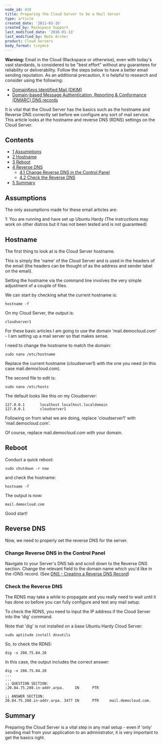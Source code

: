 ```yaml
---
node_id: 418
title: Preparing the Cloud Server to be a Mail Server
type: article
created_date: '2011-03-16'
created_by: Rackspace Support
last_modified_date: '2016-01-13'
last_modified_by: Nate Archer
product: Cloud Servers
body_format: tinymce
---
```


**Warning:** Email in the Cloud (Rackspace or otherwise), even with
today's vast standards, is considered to be "best effort" without any
guarantees for reliability or deliverability. Follow the steps below to
have a better email sending reputation. As an additional precaution, it
is helpful to research and consider using the following:

-   [DomainKeys Identified
    Mail (DKIM)](/how-to/rackspace-cloud-dns-additional-resources)
-   [Domain-based Message Authentication, Reporting &
    Conformance (DMARC) DNS records](http://www.dmarc.org/index.html)

It is vital that the Cloud Server has the basics such as the hostname
and Reverse DNS correctly set before we configure any sort of mail
service. This article looks at the hostname and reverse DNS (RDNS)
settings on the Cloud Server.

Contents
--------

-   [<span class="tocnumber">1</span> <span
    class="toctext">Assumptions</span>](#Assumptions)
-   [<span class="tocnumber">2</span> <span
    class="toctext">Hostname</span>](#Hostname)
-   [<span class="tocnumber">3</span> <span
    class="toctext">Reboot</span>](#Reboot)
-   [<span class="tocnumber">4</span> <span class="toctext">Reverse
    DNS</span>](#Reverse_DNS)
    -   [<span class="tocnumber">4.1</span> <span class="toctext">Change
        Reverse DNS in the Control
        Panel</span>](#Change_Reverse_DNS_in_the_Control_Panel)
    -   [<span class="tocnumber">4.2</span> <span class="toctext">Check
        the Reverse DNS</span>](#Check_the_Reverse_DNS)
-   [<span class="tocnumber">5</span> <span
    class="toctext">Summary</span>](#Summary)



<span class="mw-headline">Assumptions </span>
---------------------------------------------

The only assumptions made for these email articles are:

1: You are running and have set up Ubuntu Hardy (The instructions may
work on other distros but it has not been tested and is not guaranteed)



<span class="mw-headline">Hostname </span>
------------------------------------------

The first thing to look at is the Cloud Server hostname.

This is simply the 'name' of the Cloud Server and is used in the headers
of the email (the headers can be thought of as the address and sender
label on the email).

Setting the hostname via the command line involves the very simple
adjustment of a couple of files.

We can start by checking what the current hostname is:

    hostname -f

On my Cloud Server, the output is:

    cloudserver1

For these basic articles I am going to use the domain
'mail.democloud.com' - I am setting up a mail server so that makes
sense.

I need to change the hostname to match the domain:

    sudo nano /etc/hostname

Replace the current hostname (cloudserver1) with the one you need (in
this case mail.democloud.com).

The second file to edit is:

    sudo nano /etc/hosts

The default looks like this on my Cloudserver:

    127.0.0.1       localhost localhost.localdomain
    127.0.0.1       cloudserver1

Following on from what we are doing, replace 'cloudserver1' with
'mail.democloud.com'.

Of course, replace mail.democloud.com with your domain.



<span class="mw-headline">Reboot </span>
----------------------------------------

Conduct a quick reboot:

    sudo shutdown -r now

and check the hostname:

    hostname -f

The output is now:

    mail.democloud.com

Good start!



<span class="mw-headline">Reverse DNS </span>
---------------------------------------------

Now, we need to properly set the reverse DNS for the server.



### <span class="mw-headline">Change Reverse DNS in the Control Panel </span>

Navigate to your Server's DNS tab and scroll down to the Reverse DNS
section. Change the relevant field to the domain name which you'd like
in the rDNS record. (See [DNS - Creating a Reverse DNS
Record](/how-to/create-a-reverse-dns-record-0 "DNS - Creating a Reverse DNS Record"))



### <span class="mw-headline">Check the Reverse DNS </span>

The RDNS may take a while to propagate and you really need to wait until
it has done so before you can fully configure and test any mail setup.

To check the RDNS, you need to input the IP address if the Cloud Server
into the 'dig' command.

Note that 'dig' is not installed on a base Ubuntu Hardy Cloud Server:

    sudo aptitude install dnsutils

So, to check the RDNS:

    dig -x 208.75.84.20

In this case, the output includes the correct answer:

    dig -x 208.75.84.20
    ...
    ...
    ;; QUESTION SECTION:
    ;20.84.75.208.in-addr.arpa.     IN      PTR

    ;; ANSWER SECTION:
    20.84.75.208.in-addr.arpa. 3477 IN      PTR     mail.democloud.com.



<span class="mw-headline">Summary </span>
-----------------------------------------

Preparing the Cloud Server is a vital step in any mail setup - even if
'only' sending mail from your application to an administrator, it is
very important to get the basics right.

